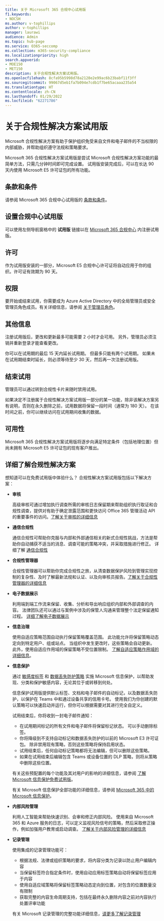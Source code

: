 ```yaml
---
title: 关于 Microsoft 365 合规中心试用版
f1.keywords:
- NOCSH
ms.author: v-tophillips
author: v-tophillips
manager: laurawi
audience: Admin
ms.topic: hub-page
ms.service: O365-seccomp
ms.collection: m365-security-compliance
ms.localizationpriority: high
search.appverid:
- MOE150
- MET150
description: 关于合规性解决方案试用版。
ms.openlocfilehash: 8cfa95b5998d78a2128e2e99ac6b23babf11f3ff
ms.sourcegitcommit: 99067d5eb1fa7b094e7cdb1f7be65acaaa235a54
ms.translationtype: HT
ms.contentlocale: zh-CN
ms.lasthandoff: 01/29/2022
ms.locfileid: "62271786"
---
```

# <a name="about-the-compliance-solutions-trial"></a>关于合规性解决方案试用版

Microsoft 合规性解决方案有助于保护组织免受来自文件和电子邮件的不当权限的内部威胁，并帮助组织遵守法规和策略要求。

Microsoft 365 合规性解决方案试用版是尝试 Microsoft 合规性解决方案功能的最简单方法，只需几分钟时间即可完成设置。 试用版安装完成后，可以在长达 90 天内使用 Microsoft E5 许可证包的所有功能。

## <a name="terms-and-conditions"></a>条款和条件

请参阅 Microsoft 365 合规中心试用版的 [条款和条件](terms-conditions.md)。

## <a name="set-up-a-compliance-trial"></a>设置合规中心试用版

可以使用左侧导航窗格中的 **试用版** 链接以在 [Microsoft 365 合规中心](https://go.microsoft.com/fwlink/p/?linkid=2077149) 内注册试用版。

## <a name="licensing"></a>许可

作为试用版安装的一部分，Microsoft E5 合规中心许可证将自动应用于你的组织。许可证有效期为 90 天。

## <a name="permissions"></a>权限

要开始或结束试用，你需要成为 Azure Active Directory 中的全局管理员或安全管理员角色成员。有关详细信息，请参阅 [关于管理员角色](../admin/add-users/about-admin-roles.md)。

## <a name="additional-information"></a>其他信息

注册试用版后，更改和更新最多可能需要 2 小时才会可用。 另外，管理员必须注销并重新登录才能查看更改。

你可以在试用期的最后 15 天内延长试用期。 但最多只能有两个试用期。 如果未在试用期结束时延长，则必须等待至少 30 天，然后再一次注册试用版。

## <a name="ending-the-trial"></a>结束试用

管理员可以通过转到合规性卡片来随时禁用试用。

如果决定不注册属于合规性解决方案试用版一部分的某一功能，除非该解决方案另有说明，否则在永久删除之前，试用数据将保留一段时间（通常为 180 天）。 在该时间之前，你可以继续访问在试用期间收集的数据。

## <a name="availability"></a>可用性

Microsoft 365 合规性解决方案试用版将逐步向满足特定条件（包括地理位置）但尚未拥有 Microsoft E5 许可证包的现有客户推出。

## <a name="learn-more-about-compliance-solutions"></a>详细了解合规性解决方案

想知道可以在免费试用版中体验什么？ 合规性解决方案试用版包括以下解决方案：

- **审核**

  高级审核可通过增加执行调查所需的审核日志保留期来帮助组织执行取证和合规性调查，提供对有助于确定泄露范围和更快访问 Office 365 管理活动 API 的重要事件的访问。[了解关于审核的详细信息](advanced-audit.md)

- **通信合规性**

  通信合规性可帮助你克服与内部和外部通信相关的新式合规性挑战，方法是帮助你自动捕获不适当的消息、调查可能的策略冲突，并采取措施进行修正。 详细了解 [通信合规性](communication-compliance.md)

- **合规性管理器**

  合规性管理器可以帮助你完成合规性之旅，从清查数据保护风险到管理实现控制的复杂性、及时了解最新法规和认证、以及向审核员报告。[了解关于合规性管理器的详细信息](compliance-manager.md)

- **电子数据展示**

  利用端到端工作流来保留、收集、分析和导出响应组织内部和外部调查的内容。 法律团队还可以通过与案例中涉及的保管人沟通来管理整个法定保留通知过程。 [详细了解电子数据展示](ediscovery.md)

- **信息治理**

  使用自适应策略范围自动执行保留策略覆盖范围。 此功能允许将保留策略动态定向到特定用户、组或站点。 当组织中发生更改时，这些策略会自动更新。 此外，使用自适应作用域的保留策略不受位置限制。 [了解自适应策略作用域的详细信息](create-retention-policies.md)。

- **信息保护**

  通过 [敏感度标签](sensitivity-labels.md) 和 [数据丢失防护策略](dlp-learn-about-dlp.md) 实施 Microsoft 信息保护，以帮助发现、分类和保护敏感内容，无论其位于或转移到何处。

  信息保护试用版提供默认标签、文档和电子邮件的自动标记，以及数据丢失防护，以保护在 Teams 中和通过设备共享的信用卡号。 使用我们为你创建的默认策略可以快速启动并运行，但你可以根据需要对其进行完全自定义。

    试用结束后，你将收到一封电子邮件通知：

  - 在试用期间标记的所有文件和电子邮件将保留标记状态。 可以手动删除标签。
  - 你将降级到不支持自动标记和数据丢失防护的以前的 Microsoft E3 许可证包。 除非禁用现有策略，否则这些策略将保持启用状态。
  - 试用结束后，任何自动标记策略都将无法编辑，但可以删除这些策略。
  - 如果在试用结束后编辑包含 Teams 或设备位置的 DLP 策略，则将从策略中删除这些位置。

  有关这些预配置的每个功能及其对用户的影响的详细信息，请参阅 [了解 Microsoft 信息保护免费试用版](mip-easy-trials.md)。

  有关 Microsoft 信息保护全部功能的详细信息，请参阅 [Microsoft 365 中的 Microsoft 信息保护](information-protection.md)。

- **内部风险管理**

  利用人工智能来帮助快速识别、会审和修正内部风险。 使用来自 Microsoft 365 和 Azure 服务的日志，可以定义监视风险信号的策略，然后采取修正操作，例如加强用户教育或启动调查。 [了解关于内部风险管理的详细信息](insider-risk-management-solution-overview.md)

<!--
- **privacy management**

    Privacy management helps your organization understand and manage the personal data in your Microsoft 365 environment, remediate potential privacy risks, and fulfill subject rights requests. [Learn more](/privacy/solutions/privacymanagement/privacy-management)
-->

- **记录管理**

  使用集成的记录管理功能可：
  - 根据法规、法律或组织策略的要求，将内容分类为记录以防止用户编辑内容
  - 当保留标签符合指定条件时，使用自动应用标签策略自动将保留标签应用于内容
  - 使用自适应域策略将保留标签策略动态定向到位置，对包含的位置数量没有限制
  - 获取完整的内容生命周期支持，包括在最终永久删除内容之前对内容执行处置评审功能

  有关 Microsoft 记录管理的完整功能详细信息，[请更多了解记录管理](records-management.md)
